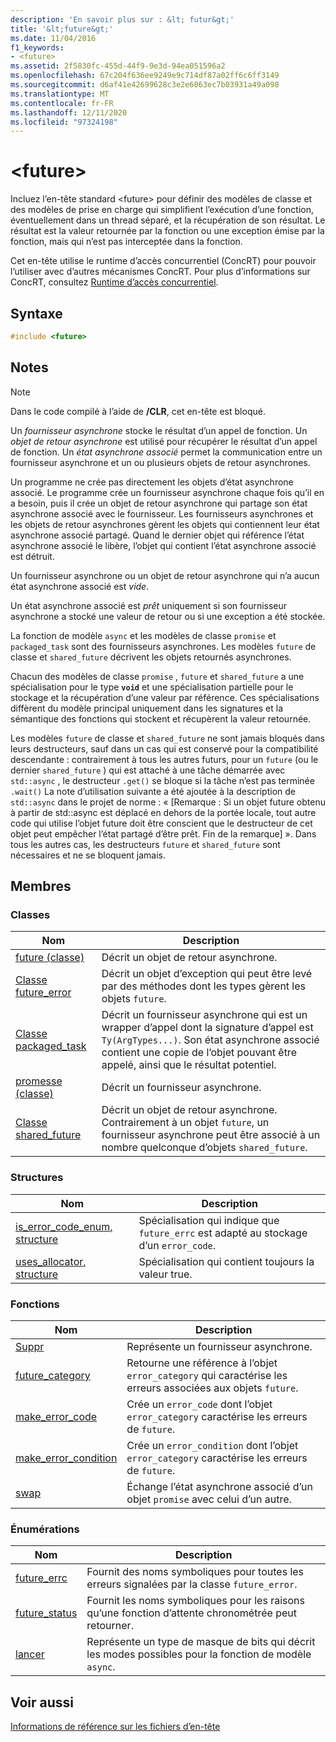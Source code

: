 ```yaml
---
description: 'En savoir plus sur : &lt; futur&gt;'
title: '&lt;future&gt;'
ms.date: 11/04/2016
f1_keywords:
- <future>
ms.assetid: 2f5830fc-455d-44f9-9e3d-94ea051596a2
ms.openlocfilehash: 67c204f636ee9249e9c714df87a02ff6c6ff3149
ms.sourcegitcommit: d6af41e42699628c3e2e6063ec7b03931a49a098
ms.translationtype: MT
ms.contentlocale: fr-FR
ms.lasthandoff: 12/11/2020
ms.locfileid: "97324198"
---
```

# <a name="ltfuturegt"></a>&lt;future&gt;

Incluez l’en-tête standard \<future> pour définir des modèles de classe et des modèles de prise en charge qui simplifient l’exécution d’une fonction, éventuellement dans un thread séparé, et la récupération de son résultat. Le résultat est la valeur retournée par la fonction ou une exception émise par la fonction, mais qui n’est pas interceptée dans la fonction.

Cet en-tête utilise le runtime d’accès concurrentiel (ConcRT) pour pouvoir l’utiliser avec d’autres mécanismes ConcRT. Pour plus d’informations sur ConcRT, consultez [Runtime d’accès concurrentiel](../parallel/concrt/concurrency-runtime.md).

## <a name="syntax"></a>Syntaxe

```cpp
#include <future>
```

## <a name="remarks"></a>Notes

> [!NOTE]
> Dans le code compilé à l’aide de **/CLR**, cet en-tête est bloqué.

Un *fournisseur asynchrone* stocke le résultat d’un appel de fonction. Un *objet de retour asynchrone* est utilisé pour récupérer le résultat d’un appel de fonction. Un *état asynchrone associé* permet la communication entre un fournisseur asynchrone et un ou plusieurs objets de retour asynchrones.

Un programme ne crée pas directement les objets d’état asynchrone associé. Le programme crée un fournisseur asynchrone chaque fois qu’il en a besoin, puis il crée un objet de retour asynchrone qui partage son état asynchrone associé avec le fournisseur. Les fournisseurs asynchrones et les objets de retour asynchrones gèrent les objets qui contiennent leur état asynchrone associé partagé. Quand le dernier objet qui référence l’état asynchrone associé le libère, l’objet qui contient l’état asynchrone associé est détruit.

Un fournisseur asynchrone ou un objet de retour asynchrone qui n’a aucun état asynchrone associé est *vide*.

Un état asynchrone associé est *prêt* uniquement si son fournisseur asynchrone a stocké une valeur de retour ou si une exception a été stockée.

La fonction de modèle `async` et les modèles de classe `promise` et `packaged_task` sont des fournisseurs asynchrones. Les modèles `future` de classe et `shared_future` décrivent les objets retournés asynchrones.

Chacun des modèles de classe `promise` , `future` et `shared_future` a une spécialisation pour le type **`void`** et une spécialisation partielle pour le stockage et la récupération d’une valeur par référence. Ces spécialisations diffèrent du modèle principal uniquement dans les signatures et la sémantique des fonctions qui stockent et récupèrent la valeur retournée.

Les modèles `future` de classe et `shared_future` ne sont jamais bloqués dans leurs destructeurs, sauf dans un cas qui est conservé pour la compatibilité descendante : contrairement à tous les autres futurs, pour un `future` (ou le dernier `shared_future` ) qui est attaché à une tâche démarrée avec `std::async` , le destructeur `.get()` se bloque si la tâche n’est pas terminée `.wait()` La note d’utilisation suivante a été ajoutée à la description de `std::async` dans le projet de norme : « [Remarque : Si un objet future obtenu à partir de std::async est déplacé en dehors de la portée locale, tout autre code qui utilise l’objet future doit être conscient que le destructeur de cet objet peut empêcher l’état partagé d’être prêt. Fin de la remarque] ». Dans tous les autres cas, les destructeurs `future` et `shared_future` sont nécessaires et ne se bloquent jamais.

## <a name="members"></a>Membres

### <a name="classes"></a>Classes

|Nom|Description|
|----------|-----------------|
|[future (classe)](../standard-library/future-class.md)|Décrit un objet de retour asynchrone.|
|[Classe future_error](../standard-library/future-error-class.md)|Décrit un objet d’exception qui peut être levé par des méthodes dont les types gèrent les objets `future`.|
|[Classe packaged_task](../standard-library/packaged-task-class.md)|Décrit un fournisseur asynchrone qui est un wrapper d’appel dont la signature d’appel est `Ty(ArgTypes...)`. Son état asynchrone associé contient une copie de l’objet pouvant être appelé, ainsi que le résultat potentiel.|
|[promesse (classe)](../standard-library/promise-class.md)|Décrit un fournisseur asynchrone.|
|[Classe shared_future](../standard-library/shared-future-class.md)|Décrit un objet de retour asynchrone. Contrairement à un objet `future`, un fournisseur asynchrone peut être associé à un nombre quelconque d’objets `shared_future`.|

### <a name="structures"></a>Structures

|Nom|Description|
|----------|-----------------|
|[is_error_code_enum, structure](../standard-library/is-error-code-enum-structure.md)|Spécialisation qui indique que `future_errc` est adapté au stockage d’un `error_code`.|
|[uses_allocator, structure](../standard-library/uses-allocator-structure.md)|Spécialisation qui contient toujours la valeur true.|

### <a name="functions"></a>Fonctions

|Nom|Description|
|----------|-----------------|
|[Suppr](../standard-library/future-functions.md#async)|Représente un fournisseur asynchrone.|
|[future_category](../standard-library/future-functions.md#future_category)|Retourne une référence à l’objet `error_category` qui caractérise les erreurs associées aux objets `future`.|
|[make_error_code](../standard-library/future-functions.md#make_error_code)|Crée un `error_code` dont l’objet `error_category` caractérise les erreurs de `future`.|
|[make_error_condition](../standard-library/future-functions.md#make_error_condition)|Crée un `error_condition` dont l’objet `error_category` caractérise les erreurs de `future`.|
|[swap](../standard-library/future-functions.md#swap)|Échange l’état asynchrone associé d’un objet `promise` avec celui d’un autre.|

### <a name="enumerations"></a>Énumérations

|Nom|Description|
|----------|-----------------|
|[future_errc](../standard-library/future-enums.md#future_errc)|Fournit des noms symboliques pour toutes les erreurs signalées par la classe `future_error`.|
|[future_status](../standard-library/future-enums.md#future_status)|Fournit les noms symboliques pour les raisons qu’une fonction d’attente chronométrée peut retourner.|
|[lancer](../standard-library/future-enums.md#launch)|Représente un type de masque de bits qui décrit les modes possibles pour la fonction de modèle `async`.|

## <a name="see-also"></a>Voir aussi

[Informations de référence sur les fichiers d’en-tête](../standard-library/cpp-standard-library-header-files.md)
